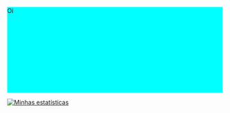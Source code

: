 <div style="display: block;height: 200px;width: 500px;background: cyan;">
Oi
</div> 

[![Minhas estatísticas](https://github-readme-stats.vercel.app/api?username=lucascelli&theme=github_dark)](https://github.com/anuraghazra/github-readme-stats)
